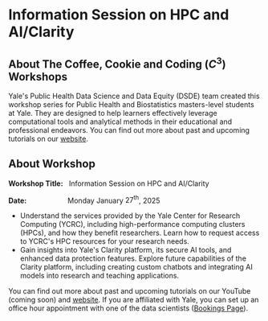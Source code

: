 # Information Session on HPC and AI/Clarity

## About The Coffee, Cookie and Coding $\left(C^3\right)$ Workshops

Yale's Public Health Data Science and Data Equity (DSDE) team created this workshop series for Public Health and Biostatistics masters-level students at Yale. They are designed to help learners effectively leverage computational tools and analytical methods in their educational and professional endeavors. You can find out more about past and upcoming tutorials on our [website](https://ysph.yale.edu/public-health-research-and-practice/research-centers-and-initiatives/public-health-data-science-and-data-equity/events/).


## About Workshop

**Workshop Title:** &nbsp; Information Session on HPC and AI/Clarity

**Date:** &emsp;&emsp;&emsp;&emsp;&emsp;&nbsp; Monday January $27^{\text{th}}$, 2025

- Understand the services provided by the Yale Center for Research Computing (YCRC), including high-performance computing clusters (HPCs), and how they benefit researchers. Learn how to request access to YCRC's HPC resources for your research needs.
- Gain insights into Yale's Clarity platform, its secure AI tools, and enhanced data protection features. Explore future capabilities of the Clarity platform, including creating custom chatbots and integrating AI models into research and teaching applications.


You can find out more about past and upcoming tutorials on our YouTube (coming soon) and [website](https://ysph.yale.edu/public-health-research-and-practice/research-centers-and-initiatives/public-health-data-science-and-data-equity/events/). If you are affiliated with Yale, you can set up an office hour appointment with one of the data scientists ([Bookings Page](https://outlook.office365.com/owa/calendar/DataScienceDataEquityOfficeHours@yale.edu/bookings/)).
